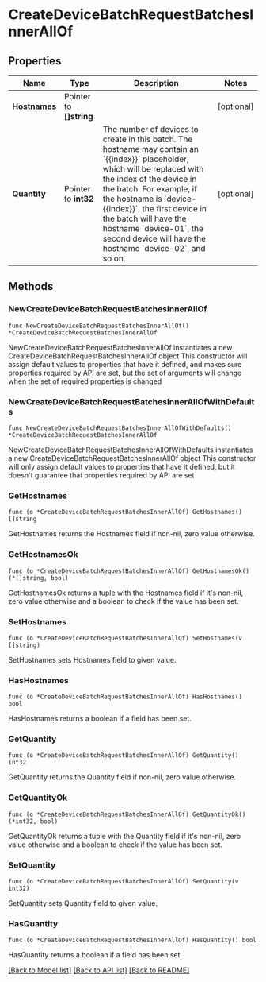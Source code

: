 # CreateDeviceBatchRequestBatchesInnerAllOf

## Properties

Name | Type | Description | Notes
------------ | ------------- | ------------- | -------------
**Hostnames** | Pointer to **[]string** |  | [optional] 
**Quantity** | Pointer to **int32** | The number of devices to create in this batch. The hostname may contain an &#x60;{{index}}&#x60; placeholder, which will be replaced with the index of the device in the batch. For example, if the hostname is &#x60;device-{{index}}&#x60;, the first device in the batch will have the hostname &#x60;device-01&#x60;, the second device will have the hostname &#x60;device-02&#x60;, and so on. | [optional] 

## Methods

### NewCreateDeviceBatchRequestBatchesInnerAllOf

`func NewCreateDeviceBatchRequestBatchesInnerAllOf() *CreateDeviceBatchRequestBatchesInnerAllOf`

NewCreateDeviceBatchRequestBatchesInnerAllOf instantiates a new CreateDeviceBatchRequestBatchesInnerAllOf object
This constructor will assign default values to properties that have it defined,
and makes sure properties required by API are set, but the set of arguments
will change when the set of required properties is changed

### NewCreateDeviceBatchRequestBatchesInnerAllOfWithDefaults

`func NewCreateDeviceBatchRequestBatchesInnerAllOfWithDefaults() *CreateDeviceBatchRequestBatchesInnerAllOf`

NewCreateDeviceBatchRequestBatchesInnerAllOfWithDefaults instantiates a new CreateDeviceBatchRequestBatchesInnerAllOf object
This constructor will only assign default values to properties that have it defined,
but it doesn't guarantee that properties required by API are set

### GetHostnames

`func (o *CreateDeviceBatchRequestBatchesInnerAllOf) GetHostnames() []string`

GetHostnames returns the Hostnames field if non-nil, zero value otherwise.

### GetHostnamesOk

`func (o *CreateDeviceBatchRequestBatchesInnerAllOf) GetHostnamesOk() (*[]string, bool)`

GetHostnamesOk returns a tuple with the Hostnames field if it's non-nil, zero value otherwise
and a boolean to check if the value has been set.

### SetHostnames

`func (o *CreateDeviceBatchRequestBatchesInnerAllOf) SetHostnames(v []string)`

SetHostnames sets Hostnames field to given value.

### HasHostnames

`func (o *CreateDeviceBatchRequestBatchesInnerAllOf) HasHostnames() bool`

HasHostnames returns a boolean if a field has been set.

### GetQuantity

`func (o *CreateDeviceBatchRequestBatchesInnerAllOf) GetQuantity() int32`

GetQuantity returns the Quantity field if non-nil, zero value otherwise.

### GetQuantityOk

`func (o *CreateDeviceBatchRequestBatchesInnerAllOf) GetQuantityOk() (*int32, bool)`

GetQuantityOk returns a tuple with the Quantity field if it's non-nil, zero value otherwise
and a boolean to check if the value has been set.

### SetQuantity

`func (o *CreateDeviceBatchRequestBatchesInnerAllOf) SetQuantity(v int32)`

SetQuantity sets Quantity field to given value.

### HasQuantity

`func (o *CreateDeviceBatchRequestBatchesInnerAllOf) HasQuantity() bool`

HasQuantity returns a boolean if a field has been set.


[[Back to Model list]](../README.md#documentation-for-models) [[Back to API list]](../README.md#documentation-for-api-endpoints) [[Back to README]](../README.md)


